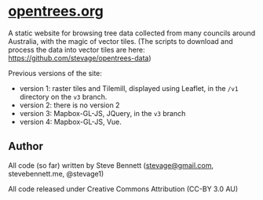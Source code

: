 # [opentrees.org](https://opentrees.org)

A static website for browsing tree data collected from many councils around Australia, with the magic of vector tiles. (The scripts to download and process the data into vector tiles are here: https://github.com/stevage/opentrees-data)

Previous versions of the site:

- version 1: raster tiles and Tilemill, displayed using Leaflet, in the `/v1` directory on the `v3` branch.
- version 2: there is no version 2
- version 3: Mapbox-GL-JS, JQuery, in the `v3` branch
- version 4: Mapbox-GL-JS, Vue.

## Author
All code (so far) written by Steve Bennett (stevage@gmail.com, stevebennett.me, @stevage1)

All code released under Creative Commons Attribution (CC-BY 3.0 AU)
